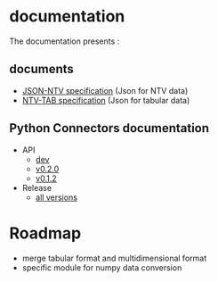# documentation

The documentation presents :

## documents

- [JSON-NTV specification](https://loco-philippe.github.io/ES/JSON%20semantic%20format%20(JSON-NTV).htm) (Json for NTV data)
- [NTV-TAB specification](https://loco-philippe.github.io/ES/NTV%20tabular%20format%20(NTV-TAB).htm) (Json for tabular data)

## Python Connectors documentation

- API
  - [dev](https://loco-philippe.github.io/ntv-numpy/ntv_numpy.html)
  - [v0.2.0](https://loco-philippe.github.io/ntv-numpy/v0.2.0/ntv_numpy.html)
  - [v0.1.2](https://loco-philippe.github.io/ntv-numpy/v0.1.2/ntv_numpy.html)
- Release
  - [all versions](https://github.com/loco-philippe/ntv-numpy/tree/main/docs/release.rst)

# Roadmap

- merge tabular format and multidimensional format
- specific module for numpy data conversion
